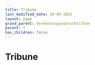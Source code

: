 ```yaml
---
title: Tribune
last_modified_date: 19-09-2023
layout: page
grand_parent: Verkenningsvoorschriften
parent: T
has_children: false
---
```


Tribune
=======

